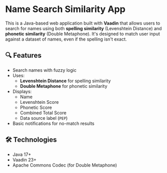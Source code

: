 # Name Search Similarity App

This is a Java-based web application built with **Vaadin** that allows users to search for names using both **spelling similarity** (Levenshtein Distance) and **phonetic similarity** (Double Metaphone). It's designed to match user input against a dataset of names, even if the spelling isn't exact.

## 🔍 Features

- Search names with fuzzy logic
- Uses:
  - **Levenshtein Distance** for spelling similarity
  - **Double Metaphone** for phonetic similarity
- Displays:
  - Name
  - Levenshtein Score
  - Phonetic Score
  - Combined Total Score
  - Data source label (`PEP`)
- Basic notifications for no-match results

## 🛠 Technologies

- Java 17+
- Vaadin 23+
- Apache Commons Codec (for Double Metaphone)

